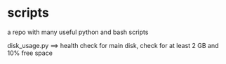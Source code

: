 # scripts
a repo with many useful python and bash scripts

disk_usage.py ==> health check for main disk, check for at least 2 GB and 10% free space
